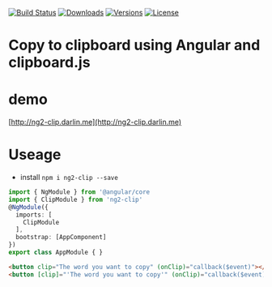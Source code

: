 [![Build Status](https://img.shields.io/travis/doxiaodong/ng2-clip.svg?style=flat-square)](https://travis-ci.org/doxiaodong/ng2-clip)
[![Downloads](https://img.shields.io/npm/dt/ng2-clip.svg?style=flat-square)](https://www.npmjs.com/package/ng2-clip)
[![Versions](https://img.shields.io/npm/v/ng2-clip.svg?style=flat-square)]()
[![License](https://img.shields.io/npm/l/ng2-clip.svg?style=flat-square)]()

# Copy to clipboard using Angular and clipboard.js

# demo
  [http://ng2-clip.darlin.me](http://ng2-clip.darlin.me)

# Useage

* install `npm i ng2-clip --save`

```typescript
import { NgModule } from '@angular/core
import { ClipModule } from 'ng2-clip'
@NgModule({
  imports: [
    ClipModule
  ],
  bootstrap: [AppComponent]
})
export class AppModule { }
```

```html
<button clip="The word you want to copy" (onClip)="callback($event)"></button>
<button [clip]="'The word you want to copy'" (onClip)="callback($event)"></button>
```
